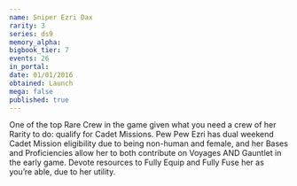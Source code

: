 ```yaml
---
name: Sniper Ezri Dax
rarity: 3
series: ds9
memory_alpha:
bigbook_tier: 7
events: 26
in_portal:
date: 01/01/2016
obtained: Launch
mega: false
published: true
---
```


One of the top Rare Crew in the game given what you need a crew of her Rarity to do: qualify for Cadet Missions. Pew Pew Ezri has dual weekend Cadet Mission eligibility due to being non-human and female, and her Bases and Proficiencies allow her to both contribute on Voyages AND Gauntlet in the early game. Devote resources to Fully Equip and Fully Fuse her as you’re able, due to her utility.

